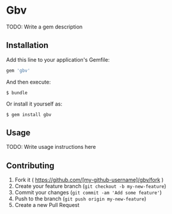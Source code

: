 # Gbv

TODO: Write a gem description

## Installation

Add this line to your application's Gemfile:

```ruby
gem 'gbv'
```

And then execute:

    $ bundle

Or install it yourself as:

    $ gem install gbv

## Usage

TODO: Write usage instructions here

## Contributing

1. Fork it ( https://github.com/[my-github-username]/gbv/fork )
2. Create your feature branch (`git checkout -b my-new-feature`)
3. Commit your changes (`git commit -am 'Add some feature'`)
4. Push to the branch (`git push origin my-new-feature`)
5. Create a new Pull Request
